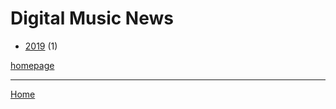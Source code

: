 # Digital Music News

  * [2019](./digital-music-news-2019.md) (1)

[homepage](https://www.digitalmusicnews.com/)

----

[Home](../index.md)
